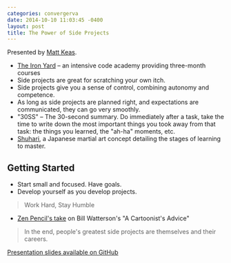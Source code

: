 ```yaml
---
categories: convergerva
date: 2014-10-10 11:03:45 -0400
layout: post
title: The Power of Side Projects
---
```


Presented by [Matt Keas](http://www.mkeas.org/).

- [The Iron Yard](http://theironyard.com/) – an intensive code academy providing three-month courses
- Side projects are great for scratching your own itch.
- Side projects give you a sense of control, combining autonomy and competence.
- As long as side projects are planned right, and expectations are communicated, they can go very smoothly.
- "30SS" – The 30-second summary. Do immediately after a task, take the time to write down the most important things you took away from that task: the things you learned, the "ah-ha" moments, etc.
- [Shuhari](https://en.m.wikipedia.org/wiki/Shuhari), a Japanese martial art concept detailing the stages of learning to master.

## Getting Started

- Start small and focused. Have goals.
- Develop yourself as you develop projects.

> Work Hard, Stay Humble

- [Zen Pencil's take](http://zenpencils.com/comic/128-bill-watterson-a-cartoonists-advice/) on Bill Watterson's "A Cartoonist's Advice"

> In the end, people's greatest side projects are themselves and their careers.

[Presentation slides available on GitHub](https://github.com/matthiasak/ThePowerOfSideProjectsPresentation)